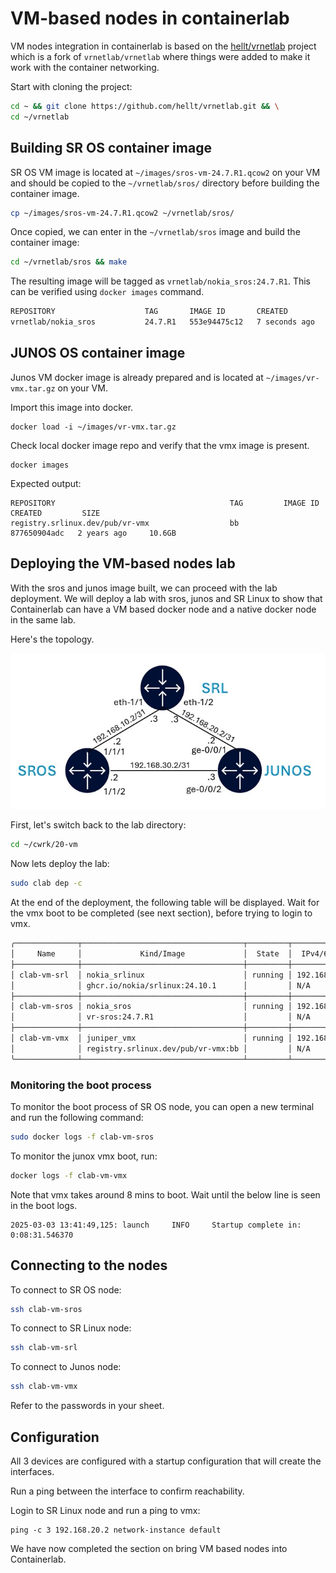 # VM-based nodes in containerlab

VM nodes integration in containerlab is based on the [hellt/vrnetlab](https://github.com/hellt/vrnetlab) project which is a fork of `vrnetlab/vrnetlab` where things were added to make it work with the container networking.

Start with cloning the project:

```bash
cd ~ && git clone https://github.com/hellt/vrnetlab.git && \
cd ~/vrnetlab
```

## Building SR OS container image

SR OS VM image is located at `~/images/sros-vm-24.7.R1.qcow2` on your VM and should be copied to the `~/vrnetlab/sros/` directory before building the container image.

```bash
cp ~/images/sros-vm-24.7.R1.qcow2 ~/vrnetlab/sros/
```

Once copied, we can enter in the `~/vrnetlab/sros` image and build the container image:

```bash
cd ~/vrnetlab/sros && make
```

The resulting image will be tagged as `vrnetlab/nokia_sros:24.7.R1`. This can be verified using `docker images` command.

```bash
REPOSITORY                    TAG       IMAGE ID       CREATED         SIZE
vrnetlab/nokia_sros           24.7.R1   553e94475c12   7 seconds ago   889MB
```

## JUNOS OS container image

Junos VM docker image is already prepared and is located at `~/images/vr-vmx.tar.gz` on your VM.

Import this image into docker.

```
docker load -i ~/images/vr-vmx.tar.gz
```

Check local docker image repo and verify that the vmx image is present.

```
docker images
```

Expected output:

```
REPOSITORY                                       TAG         IMAGE ID       CREATED         SIZE
registry.srlinux.dev/pub/vr-vmx                  bb          877650904adc   2 years ago     10.6GB
```

## Deploying the VM-based nodes lab

With the sros and junos image built, we can proceed with the lab deployment. We will deploy a lab with sros, junos and SR Linux to show that Containerlab can have a VM based docker node and a native docker node in the same lab.

Here's the topology.

![image](../images/vm-topology.jpg)

First, let's switch back to the lab directory:

```bash
cd ~/cwrk/20-vm
```

Now lets deploy the lab:

```bash
sudo clab dep -c
```

At the end of the deployment, the following table will be displayed. Wait for the vmx boot to be completed (see next section), before trying to login to vmx.

```bash
╭──────────────┬────────────────────────────────────┬─────────┬─────────────────╮
│     Name     │             Kind/Image             │  State  │  IPv4/6 Address │
├──────────────┼────────────────────────────────────┼─────────┼─────────────────┤
│ clab-vm-srl  │ nokia_srlinux                      │ running │ 192.168.122.101 │
│              │ ghcr.io/nokia/srlinux:24.10.1      │         │ N/A             │
├──────────────┼────────────────────────────────────┼─────────┼─────────────────┤
│ clab-vm-sros │ nokia_sros                         │ running │ 192.168.122.102 │
│              │ vr-sros:24.7.R1                    │         │ N/A             │
├──────────────┼────────────────────────────────────┼─────────┼─────────────────┤
│ clab-vm-vmx  │ juniper_vmx                        │ running │ 192.168.122.103 │
│              │ registry.srlinux.dev/pub/vr-vmx:bb │         │ N/A             │
╰──────────────┴────────────────────────────────────┴─────────┴─────────────────╯
```

### Monitoring the boot process

To monitor the boot process of SR OS node, you can open a new terminal and run the following command:

```bash
sudo docker logs -f clab-vm-sros
```

To monitor the junox vmx boot, run:

```bash
docker logs -f clab-vm-vmx
```

Note that vmx takes around 8 mins to boot. Wait until the below line is seen in the boot logs.

```
2025-03-03 13:41:49,125: launch     INFO     Startup complete in: 0:08:31.546370
```

## Connecting to the nodes

To connect to SR OS node:

```bash
ssh clab-vm-sros
```

To connect to SR Linux node:

```bash
ssh clab-vm-srl
```

To connect to Junos node:

```bash
ssh clab-vm-vmx
```

Refer to the passwords in your sheet.

## Configuration

All 3 devices are configured with a startup configuration that will create the interfaces.

Run a ping between the interface to confirm reachability.

Login to SR Linux node and run a ping to vmx:

```srl
ping -c 3 192.168.20.2 network-instance default
```

We have now completed the section on bring VM based nodes into Containerlab.
